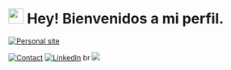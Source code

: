 <h1><img src="https://emojis.slackmojis.com/emojis/images/1531849430/4246/blob-sunglasses.gif?1531849430" width="30"/> Hey! Bienvenidos a mi perfil.</h1>

<a href="https://pablodonav.github.io/"><img src="https://img.shields.io/badge/-Personal%20Website-green" alt="Personal site"></a>
<!-- <a href="https://twitter.com/paab_10"><img src="https://img.shields.io/twitter/follow/paab_10?style=social" alt="Twitter"></a> -->
<a href="mailto:pablodonav@gmail.com"><img src="https://img.shields.io/badge/-Gmail-red" alt="Contact"></a>
<a href="https://www.linkedin.com/in/pablodonav//"><img src="https://img.shields.io/badge/-LinkedIn-blue" alt="LinkedIn"></a>
br
![](https://komarev.com/ghpvc/?username=pablodonav)
